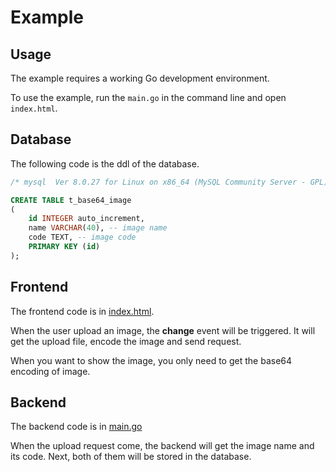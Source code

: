 # Example

## Usage

The example requires a working Go development environment.

To use the example, run the `main.go` in the command line and open `index.html`.

## Database

The following code is the ddl of the database.

```SQL
/* mysql  Ver 8.0.27 for Linux on x86_64 (MySQL Community Server - GPL) */

CREATE TABLE t_base64_image
(
    id INTEGER auto_increment,
    name VARCHAR(40), -- image name
    code TEXT, -- image code
    PRIMARY KEY (id)
);
```

## Frontend

The frontend code is in [index.html](https://github.com/ChenYuTong10/study-image/blob/master/store/base64/index.html).

When the user upload an image, the **change** event will be triggered. It will
get the upload file, encode the image and send request.

When you want to show the image, you only need to get the base64 encoding of image.

## Backend

The backend code is in [main.go](https://github.com/ChenYuTong10/study-image/blob/master/store/base64/main.go)

When the upload request come, the backend will get the image name and its code.
Next, both of them will be stored in the database.